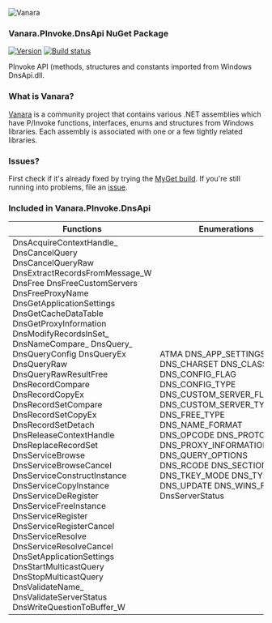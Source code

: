 ﻿![Vanara](https://raw.githubusercontent.com/dahall/Vanara/master/docs/icons/VanaraHeading.png)
### **Vanara.PInvoke.DnsApi NuGet Package**
[![Version](https://img.shields.io/nuget/v/Vanara.PInvoke.DnsApi?label=NuGet&style=flat-square)](https://github.com/dahall/Vanara/releases)
[![Build status](https://github.com/dahall/Vanara/actions/workflows/cibuild.yml/badge.svg?branch=master)](https://github.com/dahall/Vanara/actions/workflows/cibuild.yml)

PInvoke API (methods, structures and constants imported from Windows DnsApi.dll.

### **What is Vanara?**

[Vanara](https://github.com/dahall/Vanara) is a community project that contains various .NET assemblies which have P/Invoke functions, interfaces, enums and structures from Windows libraries. Each assembly is associated with one or a few tightly related libraries.

### **Issues?**

First check if it's already fixed by trying the [MyGet build](https://www.myget.org/feed/Packages/vanara).
If you're still running into problems, file an [issue](https://github.com/dahall/Vanara/issues).

### **Included in Vanara.PInvoke.DnsApi**

Functions | Enumerations | Structures
--- | --- | ---
DnsAcquireContextHandle_ DnsCancelQuery DnsCancelQueryRaw DnsExtractRecordsFromMessage_W DnsFree DnsFreeCustomServers DnsFreeProxyName DnsGetApplicationSettings DnsGetCacheDataTable DnsGetProxyInformation DnsModifyRecordsInSet_ DnsNameCompare_ DnsQuery_ DnsQueryConfig DnsQueryEx DnsQueryRaw DnsQueryRawResultFree DnsRecordCompare DnsRecordCopyEx DnsRecordSetCompare DnsRecordSetCopyEx DnsRecordSetDetach DnsReleaseContextHandle DnsReplaceRecordSet DnsServiceBrowse DnsServiceBrowseCancel DnsServiceConstructInstance DnsServiceCopyInstance DnsServiceDeRegister DnsServiceFreeInstance DnsServiceRegister DnsServiceRegisterCancel DnsServiceResolve DnsServiceResolveCancel DnsSetApplicationSettings DnsStartMulticastQuery DnsStopMulticastQuery DnsValidateName_ DnsValidateServerStatus DnsWriteQuestionToBuffer_W                    | ATMA DNS_APP_SETTINGSF DNS_CHARSET DNS_CLASS DNS_CONFIG_FLAG DNS_CONFIG_TYPE DNS_CUSTOM_SERVER_FLAGS DNS_CUSTOM_SERVER_TYPE DNS_FREE_TYPE DNS_NAME_FORMAT DNS_OPCODE DNS_PROTOCOL DNS_PROXY_INFORMATION_TYPE DNS_QUERY_OPTIONS DNS_RCODE DNS_SECTION DNS_TKEY_MODE DNS_TYPE DNS_UPDATE DNS_WINS_FLAG DnsServerStatus                                       | DNS_A_DATA DNS_AAAA_DATA DNS_ADDR DNS_ADDR_ARRAY DNS_APPLICATION_SETTINGS DNS_ATMA_DATA DNS_CACHE_ENTRY DNS_CUSTOM_SERVER DNS_DHCID_DATA DNS_DS_DATA DNS_HEADER DNS_KEY_DATA DNS_LOC_DATA DNS_MESSAGE_BUFFER DNS_MINFO_DATA DNS_MX_DATA DNS_NAPTR_DATA DNS_NSEC_DATA DNS_NSEC3_DATA DNS_NSEC3PARAM_DATA DNS_NULL_DATA DNS_NXT_DATA DNS_OPT_DATA DNS_PROXY_INFORMATION DNS_PTR_DATA DNS_QUERY_CANCEL DNS_QUERY_RAW_CANCEL DNS_QUERY_RAW_REQUEST DNS_QUERY_RAW_RESULT DNS_QUERY_REQUEST DNS_QUERY_REQUEST3 DNS_QUERY_RESULT DNS_RECORD DNS_RECORD_FLAGS DNS_RRSET DNS_SERVICE_BROWSE_REQUEST DNS_SERVICE_CANCEL DNS_SERVICE_INSTANCE DNS_SERVICE_REGISTER_REQUEST DNS_SERVICE_RESOLVE_REQUEST DNS_SIG_DATA DNS_SOA_DATA DNS_SRV_DATA DNS_TKEY_DATA DNS_TLSA_DATA DNS_TSIG_DATA DNS_TXT_DATA DNS_UNKNOWN_DATA DNS_WINS_DATA DNS_WINSR_DATA DNS_WIRE_QUESTION DNS_WIRE_RECORD DNS_WKS_DATA IP4_ARRAY MDNS_QUERY_HANDLE MDNS_QUERY_REQUEST HDNSCONTEXT DNS_SERVICE_BROWSE_REQUEST_CALLBACK 
